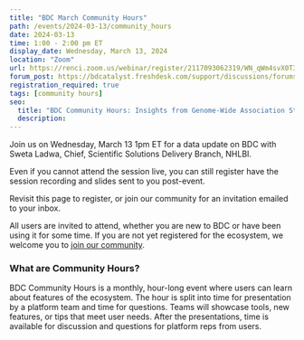 ```yaml
---
title: "BDC March Community Hours"
path: /events/2024-03-13/community_hours
date: 2024-03-13
time: 1:00 - 2:00 pm ET
display_date: Wednesday, March 13, 2024
location: "Zoom"
url: https://renci.zoom.us/webinar/register/2117093062319/WN_qWm4svX0T36KwiIAO-mORA
forum_post: https://bdcatalyst.freshdesk.com/support/discussions/forums/60000252439
registration_required: true
tags: [community hours]
seo:
  title: "BDC Community Hours: Insights from Genome-Wide Association Studies: Linking Genetics and Imaging"
  description:
---
```

Join us on Wednesday, March 13 1pm ET for a data update on BDC with Sweta Ladwa, Chief, Scientific Solutions Delivery Branch, NHLBI.

Even if you cannot attend the session live, you can still register have the session recording and slides sent to you post-event.

Revisit this page to register, or join our community for an invitation emailed to your inbox.


All users are invited to attend, whether you are new to BDC or have been using it for some time. If you are not yet registered for the ecosystem, we welcome you to [join our community](https://biodatacatalyst.nhlbi.nih.gov/contact/ecosystem/).


### What are Community Hours?

BDC Community Hours is a monthly, hour-long event where users can learn about features of the ecosystem. The hour is split into time for presentation by a platform team and time for questions. Teams will showcase tools, new features, or tips that meet user needs. After the presentations, time is available for discussion and questions for platform reps from users.